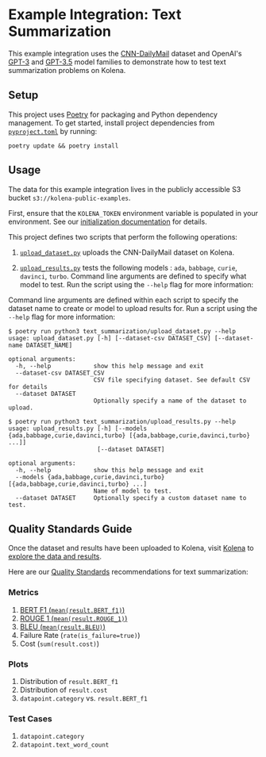 # Example Integration: Text Summarization

This example integration uses the [CNN-DailyMail](https://paperswithcode.com/dataset/cnn-daily-mail-1) dataset and
OpenAI's [GPT-3](https://platform.openai.com/docs/models/gpt-3) and
[GPT-3.5](https://platform.openai.com/docs/models/gpt-3-5) model families to demonstrate how to test text summarization
problems on Kolena.

## Setup

This project uses [Poetry](https://python-poetry.org/) for packaging and Python dependency management. To get started,
install project dependencies from [`pyproject.toml`](./pyproject.toml) by running:

```shell
poetry update && poetry install
```

## Usage

The data for this example integration lives in the publicly accessible S3 bucket `s3://kolena-public-examples`.

First, ensure that the `KOLENA_TOKEN` environment variable is populated in your environment. See our
[initialization documentation](https://docs.kolena.com/installing-kolena/#initialization) for details.

This project defines two scripts that perform the following operations:

1. [`upload_dataset.py`](text_summarization/upload_dataset.py) uploads the CNN-DailyMail dataset on Kolena.

2. [`upload_results.py`](text_summarization/upload_results.py) tests the following models : `ada`, `babbage`, `curie`,
  `davinci`, `turbo`. Command line arguments are defined to specify what model to test. Run the script using the
  `--help` flag for more information:

Command line arguments are defined within each script to specify the dataset name to create or model to upload results
for. Run a script using the `--help` flag for more information:

```shell
$ poetry run python3 text_summarization/upload_dataset.py --help
usage: upload_dataset.py [-h] [--dataset-csv DATASET_CSV] [--dataset-name DATASET_NAME]

optional arguments:
  -h, --help            show this help message and exit
  --dataset-csv DATASET_CSV
                        CSV file specifying dataset. See default CSV for details
  --dataset DATASET
                        Optionally specify a name of the dataset to upload.

$ poetry run python3 text_summarization/upload_results.py --help
usage: upload_results.py [-h] [--models {ada,babbage,curie,davinci,turbo} [{ada,babbage,curie,davinci,turbo} ...]]
                         [--dataset DATASET]

optional arguments:
  -h, --help            show this help message and exit
  --models {ada,babbage,curie,davinci,turbo} [{ada,babbage,curie,davinci,turbo} ...]
                        Name of model to test.
  --dataset DATASET     Optionally specify a custom dataset name to test.
```

## Quality Standards Guide

Once the dataset and results have been uploaded to Kolena, visit [Kolena](https://app.kolena.io/redirect/) to
[explore the data and results](https://docs.kolena.com/dataset/quickstart/#step-3-explore-data-and-results).

Here are our [Quality Standards](https://docs.kolena.com/dataset/core-concepts/quality-standard/) recommendations for
text summarization:

### Metrics

1. [BERT F1 (`mean(result.BERT_f1)`)](https://docs.kolena.com/metrics/bertscore)
2. [ROUGE 1 (`mean(result.ROUGE_1)`)](https://docs.kolena.com/metrics/rouge-n/)
3. [BLEU (`mean(result.BLEU)`)](https://docs.kolena.com/metrics/bleu/)
4. Failure Rate (`rate(is_failure=true)`)
5. Cost (`sum(result.cost)`)

### Plots

1. Distribution of `result.BERT_f1`
2. Distribution of `result.cost`
3. `datapoint.category` vs. `result.BERT_f1`

### Test Cases

1. `datapoint.category`
2. `datapoint.text_word_count`
